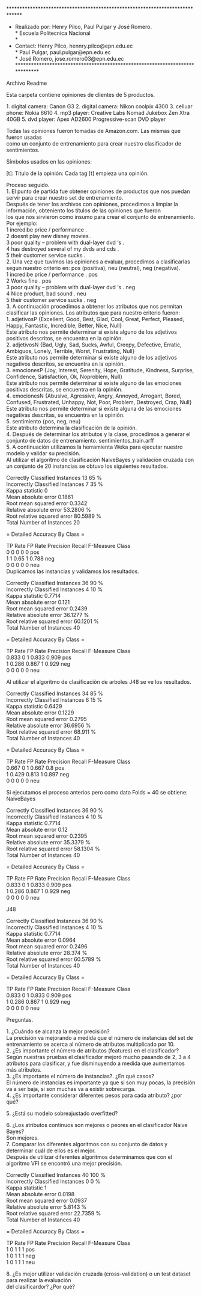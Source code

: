 <p>*****************************************************************************</p>
<ul>
	<li>Realizado por: Henry Pilco, Paul Pulgar y José Romero.<br />
*			Escuela Politecnica Nacional<br />
*</li>
	<li>Contact: Henry Pilco, hennry.pilco@epn.edu.ec <br />
*          Paul Pulgar, paul.pulgar@epn.edu.ec<br />
*	   José Romero, jose.romero03@epn.edu.ec<br />
*****************************************************************************</li>
</ul>
Archivo Readme
<p>Esta carpeta contiene opiniones de clientes de 5 productos.</p>
1. digital camera: Canon G3 2. digital camera: Nikon coolpix 4300 3. celluar phone:  Nokia 6610 4. mp3 player:     Creative Labs Nomad Jukebox Zen Xtra 40GB 5. dvd player:     Apex <span class="caps">AD2600</span> Progressive-scan <span class="caps">DVD</span> player
<p>Todas las opiniones fueron tomadas de Amazon.com. Las mismas que fueron usadas<br />
como un conjunto de entrenamiento para crear nuestro clasificador de sentimientos.</p>
<p>Símbolos usados en las opiniones: </p>
[t]: Título de la opinión: Cada tag [t] empieza una opinión.
<p>Proceso seguido.<br />
1. El punto de partida fue obtener opiniones de productos que nos puedan servir para crear nuestro set de entrenamiento.<br />
   Después de tener los archivos con opiniones, procedimos a limpiar la información, obteniento los títulos de las opiniones que fueron<br />
   los que nos sirvieron como insumo para crear el conjunto de entrenamiento. Por ejemplo:<br />
	1 incredibe price / performance . <br />
	2 doesnt play new disney movies . <br />
	3 poor quality &#8211; problem with dual-layer dvd &#8216;s . <br />
	4 has destroyed several of my dvds and cds . <br />
	5 their customer service sucks . <br />
2. Una vez que tuvimos las opiniones a evaluar, procedimos a clasificarlas segun nuestro criterio en: pos (positiva), neu (neutral), neg (negativa).<br />
	1 incredibe price / performance . pos<br />
	2 Works fine . pos<br />
	3 poor quality &#8211; problem with dual-layer dvd &#8216;s . neg<br />
	4 Nice product, bad sound . neu<br />
	5 their customer service sucks . neg<br />
3. A continuación procedimos a obtener los atributos que nos permitan clasificar las opiniones. Los atributos que para nuestro criterio fueron:<br />
	1. adjetivosP {Excellent, Good, Best, Glad, Cool, Great, Perfect, Pleased, Happy, Fantastic, Incredible, Better, Nice, Null}<br />
	   Este atributo nos permite determinar si existe alguno de los adjetivos positivos descritos, se encuentra en la opinión.<br />
	2. adjetivosN {Bad, Ugly, Sad, Sucks, Awful, Creepy, Defective, Erratic, Ambiguos, Lonely, Terrible, Worst, Frustrating, Null}<br />
	   Este atributo nos permite determinar si existe alguno de los adjetivos negativos descritos, se encuentra en la opinión.<br />
	3. emocionesP {Joy, Interest, Serenity, Hope, Gratitude, Kindness, Surprise, Confidence, Satisfaction, Ok, Noproblem, Null} <br />
	   Este atributo nos permite determinar si existe alguno de las emociones positivas descritas, se encuentra en la opinión.<br />
	4. emocionesN {Abusive, Agressive, Angry, Annoyed, Arrogant, Bored, Confused, Frustrated, Unhappy, Not, Poor, Problem, Destroyed, Crap, Null}<br />
	   Este atributo nos permite determinar si existe alguna de las emociones negativas descritas, se encuentra en la opinión.<br />
	5. sentimiento {pos, neg, neu}<br />
	   Este atributo determina la clasificación de la opinión.<br />
4. Después de determinar los atributos y la clase, procedimos a generar el conjunto de datos de entrenamiento. sentimientos_train.arff<br />
5. A continuación utilizamos la herramienta Weka para ejecutar nuestro modelo y validar su precisión.<br />
	Al utilizar el algoritmo de clasificación NaiveBayes y validación cruzada con un conjunto de 20 instancias se obtuvo los siguientes resultados.</p>
<p>Correctly Classified Instances          13               65      %<br />
Incorrectly Classified Instances         7               35      %<br />
Kappa statistic                          0     <br />
Mean absolute error                      0.1861<br />
Root mean squared error                  0.3342<br />
Relative absolute error                 53.2806 %<br />
Root relative squared error             80.5989 %<br />
Total Number of Instances               20     </p>
<p>= Detailed Accuracy By Class =</p>
<p>TP Rate   FP Rate   Precision   Recall  F-Measure   Class<br />
  0         0          0         0         0        pos<br />
  1         1          0.65      1         0.788    neg<br />
  0         0          0         0         0        neu<br />
	Duplicamos las instancias y validamos los resultados.</p>
<p>Correctly Classified Instances          36               90      %<br />
Incorrectly Classified Instances         4               10      %<br />
Kappa statistic                          0.7714<br />
Mean absolute error                      0.121 <br />
Root mean squared error                  0.2439<br />
Relative absolute error                 36.1277 %<br />
Root relative squared error             60.1201 %<br />
Total Number of Instances               40     </p>
<p>= Detailed Accuracy By Class =</p>
<p>TP Rate   FP Rate   Precision   Recall  F-Measure   Class<br />
  0.833     0          1         0.833     0.909    pos<br />
  1         0.286      0.867     1         0.929    neg<br />
  0         0          0         0         0        neu</p>
<p>Al utilizar el algoritmo de clasificación de arboles <span class="caps">J48</span> se ve los resultados.</p>
<p>Correctly Classified Instances          34               85      %<br />
Incorrectly Classified Instances         6               15      %<br />
Kappa statistic                          0.6429<br />
Mean absolute error                      0.1229<br />
Root mean squared error                  0.2795<br />
Relative absolute error                 36.6956 %<br />
Root relative squared error             68.911  %<br />
Total Number of Instances               40     </p>
<p>= Detailed Accuracy By Class =</p>
<p>TP Rate   FP Rate   Precision   Recall  F-Measure   Class<br />
  0.667     0          1         0.667     0.8      pos<br />
  1         0.429      0.813     1         0.897    neg<br />
  0         0          0         0         0        neu</p>
<p>Si ejecutamos el proceso anterios pero como dato Folds = 40 se obtiene:<br />
NaiveBayes</p>
<p>Correctly Classified Instances          36               90      %<br />
Incorrectly Classified Instances         4               10      %<br />
Kappa statistic                          0.7714<br />
Mean absolute error                      0.12  <br />
Root mean squared error                  0.2395<br />
Relative absolute error                 35.3379 %<br />
Root relative squared error             58.1304 %<br />
Total Number of Instances               40     </p>
<p>= Detailed Accuracy By Class =</p>
<p>TP Rate   FP Rate   Precision   Recall  F-Measure   Class<br />
  0.833     0          1         0.833     0.909    pos<br />
  1         0.286      0.867     1         0.929    neg<br />
  0         0          0         0         0        neu</p>
<p><span class="caps">J48</span></p>
<p>Correctly Classified Instances          36               90      %<br />
Incorrectly Classified Instances         4               10      %<br />
Kappa statistic                          0.7714<br />
Mean absolute error                      0.0964<br />
Root mean squared error                  0.2496<br />
Relative absolute error                 28.374  %<br />
Root relative squared error             60.5789 %<br />
Total Number of Instances               40     </p>
<p>= Detailed Accuracy By Class =</p>
<p>TP Rate   FP Rate   Precision   Recall  F-Measure   Class<br />
  0.833     0          1         0.833     0.909    pos<br />
  1         0.286      0.867     1         0.929    neg<br />
  0         0          0         0         0        neu</p>
<p>Preguntas.</p>
<p>1. ¿Cuándo se alcanza la mejor precisión?<br />
	La precisión va mejorando a medida que el número de instancias del set de entrenamiento se acerca al número de atributos multiplicado por 10.<br />
2. ¿Es importante el número de atributos (features) en el clasificador?<br />
	Según nuestras pruebas el clasificador mejoró mucho pasando de 2, 3 a 4 atributos para clasificar, y fue disminuyendo a medida que aumentamos más atributos.<br />
3. ¿Es importante el número de instancias?. ¿En qué casos?<br />
	El número de instancias es importante ya que si son muy pocas, la precisión va a ser baja, si son muchas va a existir sobrecarga. <br />
4. ¿Es importante considerar diferentes pesos para cada atributo? ¿por qué?</p>
<p>5. ¿Está su modelo sobreajustado overfitted?</p>
<p>6. ¿Los atributos contínuos son mejores o peores en el clasificador Naive Bayes?<br />
	Son mejores.<br />
7. Comparar los diferentes algoritmos con su conjunto de datos y determinar cuál de ellos es el mejor.<br />
	Después de utilizar diferentes algoritmos determinamos que con el algoritmo <span class="caps">VFI</span> se encontró una mejor precisión.</p>
<p>Correctly Classified Instances          40              100      %<br />
Incorrectly Classified Instances         0                0      %<br />
Kappa statistic                          1     <br />
Mean absolute error                      0.0198<br />
Root mean squared error                  0.0937<br />
Relative absolute error                  5.8143 %<br />
Root relative squared error             22.7359 %<br />
Total Number of Instances               40     </p>
<p>= Detailed Accuracy By Class =</p>
<p>TP Rate   FP Rate   Precision   Recall  F-Measure   Class<br />
  1         0          1         1         1        pos<br />
  1         0          1         1         1        neg<br />
  1         0          1         1         1        neu</p>
<p>8. ¿Es mejor utilizar validación cruzada (cross-validation) o un test dataset para realizar la evaluación<br />
del clasificardor? ¿Por qué?</p>
